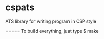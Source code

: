 cspats
======

ATS library for writing program in CSP style

=====
To build everything, just type
$ make


